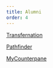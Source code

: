 ```yaml
---
title: Alumni
order: 4
---
```


[Transfernation](http://transfernation.org/)

[Pathfinder](https://www.pathfinder.vet/)

[MyCounterpane](http://www.mycounterpane.com/)
